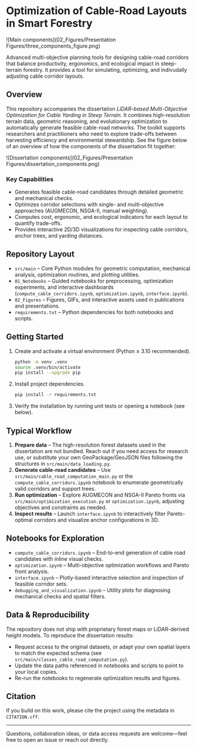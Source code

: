 # Optimization of Cable-Road Layouts in Smart Forestry

![Main components](02_Figures/Presentation Figures/three_components_figure.png)

Advanced multi-objective planning tools for designing cable-road corridors that balance productivity, ergonomics, and ecological impact in steep-terrain forestry. It provides a tool for simulating, optimizing, and indivudally adjusting cable corridor layouts.

## Overview

This repository accompanies the dissertation *LiDAR-based Multi-Objective Optimization for Cable Yarding in Steep Terrain*. It combines high-resolution terrain data, geometric reasoning, and evolutionary optimization to automatically generate feasible cable-road networks. The toolkit supports researchers and practitioners who need to explore trade-offs between harvesting efficiency and environmental stewardship. See the figure below of an overview of how the components of the dissertation fit together:

![Dissertation components](02_Figures/Presentation Figures/dissertation_components.png)

### Key Capabilities

- Generates feasible cable-road candidates through detailed geometric and mechanical checks.
- Optimizes corridor selections with single- and multi-objective approaches (AUGMECON, NSGA-II, manual weighting).
- Computes cost, ergonomic, and ecological indicators for each layout to quantify trade-offs.
- Provides interactive 2D/3D visualizations for inspecting cable corridors, anchor trees, and yarding distances.

## Repository Layout

- `src/main` – Core Python modules for geometric computation, mechanical analysis, optimization routines, and plotting utilities.
- `01_Notebooks` – Guided notebooks for preprocessing, optimization experiments, and interactive dashboards (`compute_cable_corridors.ipynb`, `optimization.ipynb`, `interface.ipynb`).
- `02_Figures` – Figures, GIFs, and interactive assets used in publications and presentations.
- `requirements.txt` – Python dependencies for both notebooks and scripts.

## Getting Started

1. Create and activate a virtual environment (Python ≥ 3.10 recommended).
   ```bash
   python -m venv .venv
   source .venv/bin/activate
   pip install --upgrade pip
   ```
2. Install project dependencies.
   ```bash
   pip install -r requirements.txt
   ```
3. Verify the installation by running unit tests or opening a notebook (see below).

## Typical Workflow

1. **Prepare data** – The high-resolution forest datasets used in the dissertation are not bundled. Reach out if you need access for research use, or substitute your own GeoPackage/GeoJSON files following the structures in `src/main/data_loading.py`.
2. **Generate cable-road candidates** – Use `src/main/cable_road_computation_main.py` or the `compute_cable_corridors.ipynb` notebook to enumerate geometrically valid corridors and support trees.
3. **Run optimization** – Explore AUGMECON and NSGA-II Pareto fronts via `src/main/optimization_execution.py` or `optimization.ipynb`, adjusting objectives and constraints as needed.
4. **Inspect results** – Launch `interface.ipynb` to interactively filter Pareto-optimal corridors and visualize anchor configurations in 3D.

## Notebooks for Exploration

- `compute_cable_corridors.ipynb` – End-to-end generation of cable road candidates with inline visual checks.
- `optimization.ipynb` – Multi-objective optimization workflows and Pareto front analysis.
- `interface.ipynb` – Plotly-based interactive selection and inspection of feasible corridor sets.
- `debugging_and_visualization.ipynb` – Utility plots for diagnosing mechanical checks and spatial filters.

## Data & Reproducibility

The repository does not ship with proprietary forest maps or LiDAR-derived height models. To reproduce the dissertation results:

- Request access to the original datasets, or adapt your own spatial layers to match the expected schema (see `src/main/classes_cable_road_computation.py`).
- Update the data paths referenced in notebooks and scripts to point to your local copies.
- Re-run the notebooks to regenerate optimization results and figures.

## Citation

If you build on this work, please cite the project using the metadata in `CITATION.cff`.

---

Questions, collaboration ideas, or data access requests are welcome—feel free to open an issue or reach out directly.
